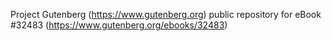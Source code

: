 Project Gutenberg (https://www.gutenberg.org) public repository for eBook #32483 (https://www.gutenberg.org/ebooks/32483)

